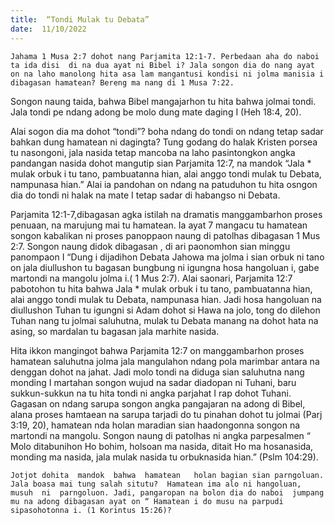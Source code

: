 ```yaml
---
title:  “Tondi Mulak tu Debata”
date:  11/10/2022
---
```


`Jahama 1 Musa 2:7 dohot nang Parjamita 12:1-7. Perbedaan aha do naboi  ta ida disi  di na dua ayat ni Bibel i? Jala songon dia do nang ayat on na laho manolong hita asa lam mangantusi kondisi ni jolma manisia i dibagasan hamatean? Bereng ma nang di 1 Musa 7:22.`

Songon naung taida, bahwa Bibel mangajarhon tu hita bahwa jolmai tondi. Jala tondi pe ndang adong be molo dung mate daging I (Heh 18:4, 20).

Alai sogon dia ma dohot “tondi”? boha ndang do tondi on ndang tetap sadar bahkan dung hamatean ni dagingta? Tung godang do halak Kristen porsea tu nasongoni, jala nasida tetap mancoba na laho pasintongkon angka pandangan nasida dohot mangutip sian Parjamita 12:7, na mandok “Jala * mulak orbuk i tu tano, pambuatanna hian, alai anggo tondi mulak tu Debata, nampunasa hian.” Alai ia pandohan on ndang na patuduhon tu hita osngon dia do tondi ni halak na mate I tetap sadar di habangso ni Debata.

Parjamita 12:1-7,dibagasan  agka istilah na dramatis manggambarhon proses penuaan, na marujung mai tu hamatean. Ia ayat 7 mangacu tu hamatean songon kabalikan ni proses panoppaon naung di patolhas dibagasan 1 Mus 2:7. Songon naung didok dibagasan , di ari paonomhon sian minggu panompaon I “Dung i dijadihon Debata Jahowa ma jolma i sian orbuk ni tano on jala diullushon tu bagasan bungbung ni igungna hosa hangoluan i, gabe martondi na mangolu jolma i.( 1 Mus 2:7). Alai saonari, Parjamita 12:7 pabotohon tu hita bahwa Jala * mulak orbuk i tu tano, pambuatanna hian, alai anggo tondi mulak tu Debata, nampunasa hian. Jadi hosa hangoluan na diullushon Tuhan tu igungni si Adam dohot si Hawa na jolo, tong do dilehon Tuhan nang tu jolmai saluhutna, mulak tu Debata manang na dohot hata na asing, so mardalan tu bagasan jala marhite nasida.

Hita ikkon mangingot bahwa Parjamita 12:7 on manggambarhon proses hamatean saluhutna jolma jala mangulahon ndang pola marimbar antara na denggan dohot na jahat. Jadi molo tondi na diduga sian saluhutna nang monding I martahan songon wujud na sadar diadopan ni Tuhani, baru sukkun-sukkun na tu hita tondi ni angka parjahat I rap dohot Tuhani. Gagasan on ndang sarupa songon angka pangajaran na adong di Bibel, alana proses hamtaean na sarupa tarjadi do tu pinahan dohot tu jolmai (Parj 3:19, 20), hamatean nda holan maradian sian haadongonna songon na martondi na mangolu. Songon naung di patolhas ni angka parpesalmen “ Molo ditabunihon Ho bohim, holsoan ma nasida, ditait Ho ma hosanasida, monding ma nasida, jala mulak nasida tu orbuknasida hian.” (Pslm 104:29).

`Jotjot dohita  mandok  bahwa  hamatean   holan bagian sian parngoluan. Jala boasa mai tung salah situtu?  Hamatean ima alo ni hangoluan, musuh  ni  parngoluon. Jadi, pangaropan na bolon dia do naboi  jumpang mu na adong dibagasan ayat on “ Hamatean i do musu na parpudi sipasohotonna i. (1 Korintus 15:26)?`